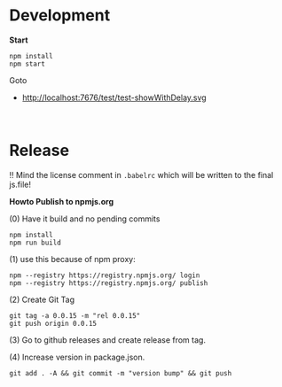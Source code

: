 # Development


**Start**
```
npm install
npm start
```

Goto

 * [http://localhost:7676/test/test-showWithDelay.svg](http://localhost:7676/test/test-showWithDelay.svg) 


&nbsp;

# Release

:bangbang: Mind the license comment in `.babelrc` which will be written to the final js.file!


**Howto Publish to npmjs.org**

(0) Have it build and no pending commits

```
npm install
npm run build
```

(1) use this because of npm proxy:

```
npm --registry https://registry.npmjs.org/ login
npm --registry https://registry.npmjs.org/ publish
```

(2) Create Git Tag

```
git tag -a 0.0.15 -m "rel 0.0.15"
git push origin 0.0.15
```

(3) Go to github releases and create release from tag.

(4) Increase version in package.json.

```
git add . -A && git commit -m "version bump" && git push
```
